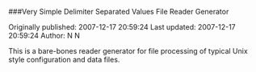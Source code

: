 ###Very Simple Delimiter Separated Values File Reader Generator

Originally published: 2007-12-17 20:59:24
Last updated: 2007-12-17 20:59:24
Author: N N

This is a bare-bones reader generator for file processing of typical Unix style configuration and data files.